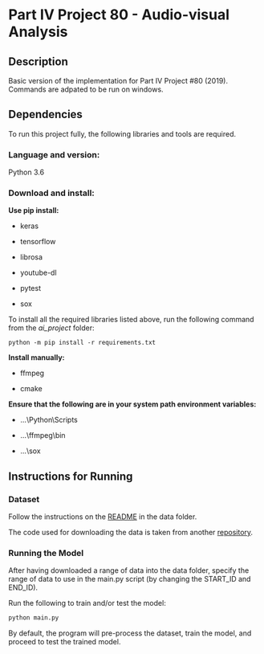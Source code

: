 # Part IV Project 80 - Audio-visual Analysis

## Description
Basic version of the implementation for Part IV Project #80 (2019). Commands are adpated to be run on windows.

## Dependencies

To run this project fully, the following libraries and tools are required.

### Language and version:

Python 3.6

### Download and install:

**Use pip install:**

* keras

* tensorflow

* librosa

* youtube-dl

* pytest

* sox

To install all the required libraries listed above, run the following command from the *ai_project* folder:

```
python -m pip install -r requirements.txt
```

**Install manually:**

* ffmpeg

* cmake

**Ensure that the following are in your system path environment variables:**

* ...\Python\Scripts

* ...\ffmpeg\bin

* ...\sox

## Instructions for Running

### Dataset

Follow the instructions on the [README](https://github.com/ktam069/Audio-visual_speech_separation_basic/tree/master/data) in the data folder.

The code used for downloading the data is taken from another [repository](https://github.com/bill9800/speech_separation).

### Running the Model

After having downloaded a range of data into the data folder, specify the range of data to use in the main.py script (by changing the START_ID and END_ID).

Run the following to train and/or test the model:

```python
python main.py
```

By default, the program will pre-process the dataset, train the model, and proceed to test the trained model.

